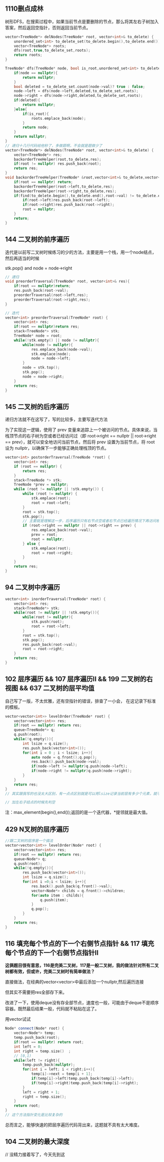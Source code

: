 ## 1110删点成林

树形DFS，在搜索过程中，如果当前节点是要删除的节点，那么将其左右子树加入答案，然后返回空指针，否则返回当前节点。

```CPP
vector<TreeNode*> delNodes(TreeNode* root, vector<int>& to_delete) {
    unordered_set<int> to_delete_set(to_delete.begin(),to_delete.end());
    vector<TreeNode*> roots;
    dfs(root,true,to_delete_set,roots);
    return roots;
}

TreeNode* dfs(TreeNode* node, bool is_root,unordered_set<int> to_delete_set,vector<TreeNode*>& roots){
    if(node == nullptr){
        return nullptr;
    }
    bool deleted = to_delete_set.count(node->val)? true : false;
    node->left = dfs(node->left,deleted,to_delete_set,roots);
    node->right = dfs(node->right,deleted,to_delete_set,roots);
    if(deleted){
        return nullptr;
    }else{
        if(is_root){
            roots.emplace_back(node);
        }
        return node;
    }
    return nullptr;
}
// 递归十几行代码给他秒了，多做题啊，不会就是题做少了
vector<TreeNode*> delNodes(TreeNode* root, vector<int>& to_delete) {
    vector<TreeNode*> res;
    backorderTreeHelper(root,to_delete,res);
    if(root != nullptr) res.push_back(root);
    return res;
}
void backorderTreeHelper(TreeNode* &root,vector<int>& to_delete,vector<TreeNode*>& res){
    if(root == nullptr) return;
    backorderTreeHelper(root->left,to_delete,res);
    backorderTreeHelper(root->right,to_delete,res);
    if(find(to_delete.begin(),to_delete.end(),root->val) != to_delete.end()){
        if(root->left)res.push_back(root->left);
        if(root->right)res.push_back(root->right);
        root = nullptr;
    }
    return;
}
```

## 144 二叉树的前序遍历

迭代是以前写二叉树时候练习的少的方法，主要是用一个栈，用一个node结点，然后再适当的时候

stk.pop() and node = node->right

```CPP
// 递归
void preorderTraversal(TreeNode* root, vector<int>& res){
    if(root == nullptr)return;
    res.push_back(root->val);
    preorderTraversal(root->left,res);
    preorderTraversal(root->right,res);
}

// 迭代
vector<int> preorderTraversal(TreeNode* root) {
    vector<int> res;
    if(root == nullptr)return res;
    stack<TreeNode*> stk;
    TreeNode* node = root;
    while(!stk.empty() || node != nullptr){
        while(node != nullptr){
            res.emplace_back(node->val);
            stk.emplace(node);
            node = node->left;
        }
        node = stk.top();
        stk.pop();
        node = node->right;
    }
    return res;
}
```


## 145 二叉树的后序遍历

递归方法就不在这写了，写的比较多，主要写迭代方法

为了实现这一逻辑，使用了 prev 变量来追踪上一个被访问的节点。具体来说，当栈顶节点的右子树为空或者已经访问过（即 root->right == nullptr || root->right == prev），就可以安全地访问当前节点，然后将 prev 设置为当前节点，将 root 设为 nullptr，以确保下一步能够正确处理栈顶的节点。


```CPP
vector<int> postorderTraversal(TreeNode *root) {
    vector<int> res;
    if (root == nullptr) {
        return res;
    }
    stack<TreeNode *> stk;
    TreeNode *prev = nullptr;
    while (root != nullptr || !stk.empty()) {
        while (root != nullptr) {
            stk.emplace(root);
            root = root->left;
        }
        root = stk.top();
        stk.pop();
        // 主要就是理解这一步，后序遍历只有右节点空或者右节点已经遍历情况下再访问根节点。
        if (root->right == nullptr || root->right == prev) {
            res.emplace_back(root->val);
            prev = root;
            root = nullptr;
        } else {
            stk.emplace(root);
            root = root->right;
        }
    }
    return res;
}
```

## 94 二叉树中序遍历

```CPP
vector<int> inorderTraversal(TreeNode* root) {
    vector<int> res;
    stack<TreeNode*> stk;
    while(root != nullptr || !stk.empty()){
        while(root != nullptr){
            stk.push(root);
            root = root->left;
        }
        root = stk.top();
        stk.pop();
        res.push_back(root->val);
        root = root->right;
    }
    return res;
}
```

## 102 层序遍历 && 107 层序遍历II && 199 二叉树的右视图 && 637 二叉树的层平均值

自己写了一版，不太优雅，还有空指针的错误，排查了一小会，
在这记录下标准的模板。

```CPP
vector<vector<int>> levelOrder(TreeNode* root) {
    vector<vector<int>> res;
    if(root == nullptr) return res;
    queue<TreeNode*> q;
    q.push(root);
    while(!q.empty()){
        int lsize = q.size();
        res.push_back(vector<int>());
        for(int i = 0 ; i < lsize; i++){
            auto node = q.front();q.pop();
            res.back().push_back(node->val);
            if(node->left != nullptr)q.push(node->left);
            if(node->right != nullptr)q.push(node->right);
        }
    }
    return res;
}   
// 其实跟我写的也没太大区别，有一点点区别就是可以用lsize记录当前层有多少个元素，就不用先把nextl记录到宁外的vector最后再填到queue里

// 加左右子结点的时候先判空
```
注：max_element(begin(),end());返回的是一个迭代器，*提领就是最大值。

## 429 N叉树的层序遍历


```CPP
//跟二叉树的层序是一个搞法
vector<vector<int>> levelOrder(Node* root) {
    vector<vector<int>> res;
    if(root == nullptr) return res;
    queue<Node*> q;
    q.push(root);
    while(!q.empty()){
        res.push_back(vector<int>());
        int lsize = q.size();
        for(int i =0;i < lsize; i++){
            res.back().push_back(q.front()->val);
            vector<Node*> childs = q.front()->children;
            for(auto item : childs){
                q.push(item);
            }
            q.pop();
        }
    }
    return res;
}
```

## 116 填充每个节点的下一个右侧节点指针 && 117 填充每个节点的下一个右侧节点指针II

**这俩题目很有意思，116是完美二叉树，117是一般二叉树，我的做法针对所有二叉树都有效，但或许，完美二叉树时有简单做法？**

直接做法，在经典的vector<vector<int>>中最后添加一个nullptr,然后遍历连接

但其实不需要把res全部存下来。

改进了一下，使用deque没有存全部节点，速度也一般，可能由于deque不是顺序容器。既然最后结果一般，代码就不粘贴在这了。

用vector试试

```CPP
Node* connect(Node* root) {
    vector<Node*> temp;
    temp.push_back(root);
    if(root == nullptr) return root;
    int left = 0;
    int right = temp.size()  ;
    // [0,1)
    while(left != right){
        temp.push_back(nullptr); 
        for(int i = left; i < right;i++){
            temp[i]->next = temp[i + 1];
            if(temp[i]->left)temp.push_back(temp[i]->left);
            if(temp[i]->right)temp.push_back(temp[i]->right);
        }
        left = right + 1;
        right = temp.size(); 
    }
    return root;
}
// 这个方法指针变化是比较复杂的
```

总而言之，能够快速的把层序遍历代码背出来，这题就不具有太大难度。

## 104 二叉树的最大深度

// 没精力接着写了，今天先到这








